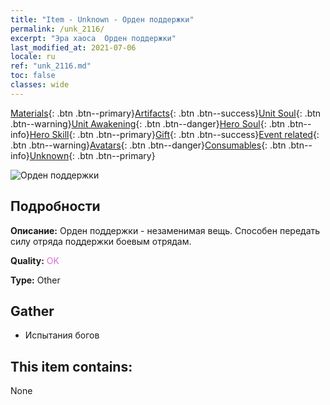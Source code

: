 ```yaml
---
title: "Item - Unknown - Орден поддержки"
permalink: /unk_2116/
excerpt: "Эра хаоса  Орден поддержки"
last_modified_at: 2021-07-06
locale: ru
ref: "unk_2116.md"
toc: false
classes: wide
---
```

 [Materials](/ItemsRU/){: .btn .btn--primary}[Artifacts](/ItemsRU/Artifacts/){: .btn .btn--success}[Unit Soul](/ItemsRU/UnitSoul/){: .btn .btn--warning}[Unit Awakening](/ItemsRU/UnitAwakening/){: .btn .btn--danger}[Hero Soul](/ItemsRU/HeroSoul/){: .btn .btn--info}[Hero Skill](/ItemsRU/HeroSkill/){: .btn .btn--primary}[Gift](/ItemsRU/Gift/){: .btn .btn--success}[Event related](/ItemsRU/Events/){: .btn .btn--warning}[Avatars](/ItemsRU/Avatars/){: .btn .btn--danger}[Consumables](/ItemsRU/Consumables/){: .btn .btn--info}[Unknown](/ItemsRU/Unknown/){: .btn .btn--primary}

 ![Орден поддержки](/images/t/i_994011.png)

## Подробности
 **Описание:** Орден поддержки - незаменимая вещь. Способен передать силу отряда поддержки боевым отрядам.

 **Quality:** <span style="color: #DA70D6">OK</span>

 **Type:** Other

## Gather

*    Испытания богов 

## This item contains:

  None

